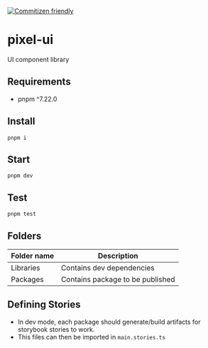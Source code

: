 [![Commitizen friendly](https://img.shields.io/badge/commitizen-friendly-brightgreen.svg)](http://commitizen.github.io/cz-cli/)

# pixel-ui

UI component library

## Requirements

- pnpm ^7.22.0

## Install

`pnpm i`

## Start

`pnpm dev`

## Test

`pnpm test`

## Folders

| Folder name | Description                      |
| ----------- | -------------------------------- |
| Libraries   | Contains dev dependencies        |
| Packages    | Contains package to be published |

## Defining Stories

- In dev mode, each package should generate/build artifacts for storybook stories to work.
- This files can then be imported in `main.stories.ts`
